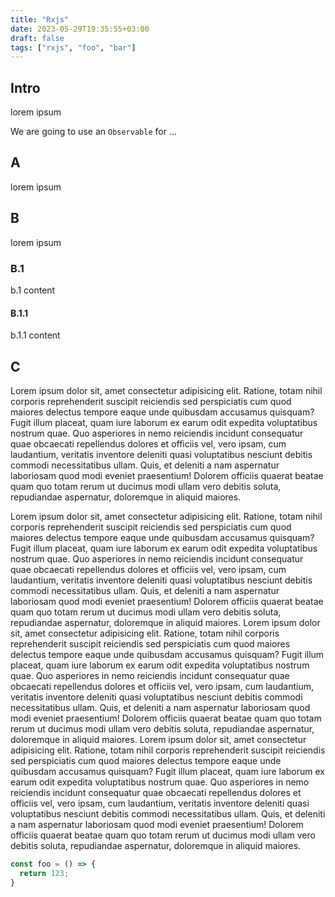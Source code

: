 ```yaml
---
title: "Rxjs"
date: 2023-05-29T19:35:55+03:00
draft: false
tags: ["rxjs", "foo", "bar"]
---
```


## Intro

lorem ipsum

We are going to use an `Observable` for ...

## A

lorem ipsum

## B

lorem ipsum

### B.1

b.1 content

#### B.1.1

b.1.1 content

## C


Lorem ipsum dolor sit, amet consectetur adipisicing elit. Ratione, totam nihil corporis reprehenderit suscipit reiciendis sed perspiciatis cum quod maiores delectus tempore eaque unde quibusdam accusamus quisquam? Fugit illum placeat, quam iure laborum ex earum odit expedita voluptatibus nostrum quae. Quo asperiores in nemo reiciendis incidunt consequatur quae obcaecati repellendus dolores et officiis vel, vero ipsam, cum laudantium, veritatis inventore deleniti quasi voluptatibus nesciunt debitis commodi necessitatibus ullam. Quis, et deleniti a nam aspernatur laboriosam quod modi eveniet praesentium! Dolorem officiis quaerat beatae quam quo totam rerum ut ducimus modi ullam vero debitis soluta, repudiandae aspernatur, doloremque in aliquid maiores.

Lorem ipsum dolor sit, amet consectetur adipisicing elit. Ratione, totam nihil corporis reprehenderit suscipit reiciendis sed perspiciatis cum quod maiores delectus tempore eaque unde quibusdam accusamus quisquam? Fugit illum placeat, quam iure laborum ex earum odit expedita voluptatibus nostrum quae. Quo asperiores in nemo reiciendis incidunt consequatur quae obcaecati repellendus dolores et officiis vel, vero ipsam, cum laudantium, veritatis inventore deleniti quasi voluptatibus nesciunt debitis commodi necessitatibus ullam. Quis, et deleniti a nam aspernatur laboriosam quod modi eveniet praesentium! Dolorem officiis quaerat beatae quam quo totam rerum ut ducimus modi ullam vero debitis soluta, repudiandae aspernatur, doloremque in aliquid maiores.
Lorem ipsum dolor sit, amet consectetur adipisicing elit. Ratione, totam nihil corporis reprehenderit suscipit reiciendis sed perspiciatis cum quod maiores delectus tempore eaque unde quibusdam accusamus quisquam? Fugit illum placeat, quam iure laborum ex earum odit expedita voluptatibus nostrum quae. Quo asperiores in nemo reiciendis incidunt consequatur quae obcaecati repellendus dolores et officiis vel, vero ipsam, cum laudantium, veritatis inventore deleniti quasi voluptatibus nesciunt debitis commodi necessitatibus ullam. Quis, et deleniti a nam aspernatur laboriosam quod modi eveniet praesentium! Dolorem officiis quaerat beatae quam quo totam rerum ut ducimus modi ullam vero debitis soluta, repudiandae aspernatur, doloremque in aliquid maiores.
Lorem ipsum dolor sit, amet consectetur adipisicing elit. Ratione, totam nihil corporis reprehenderit suscipit reiciendis sed perspiciatis cum quod maiores delectus tempore eaque unde quibusdam accusamus quisquam? Fugit illum placeat, quam iure laborum ex earum odit expedita voluptatibus nostrum quae. Quo asperiores in nemo reiciendis incidunt consequatur quae obcaecati repellendus dolores et officiis vel, vero ipsam, cum laudantium, veritatis inventore deleniti quasi voluptatibus nesciunt debitis commodi necessitatibus ullam. Quis, et deleniti a nam aspernatur laboriosam quod modi eveniet praesentium! Dolorem officiis quaerat beatae quam quo totam rerum ut ducimus modi ullam vero debitis soluta, repudiandae aspernatur, doloremque in aliquid maiores.

```js
const foo = () => {
  return 123;
}
```